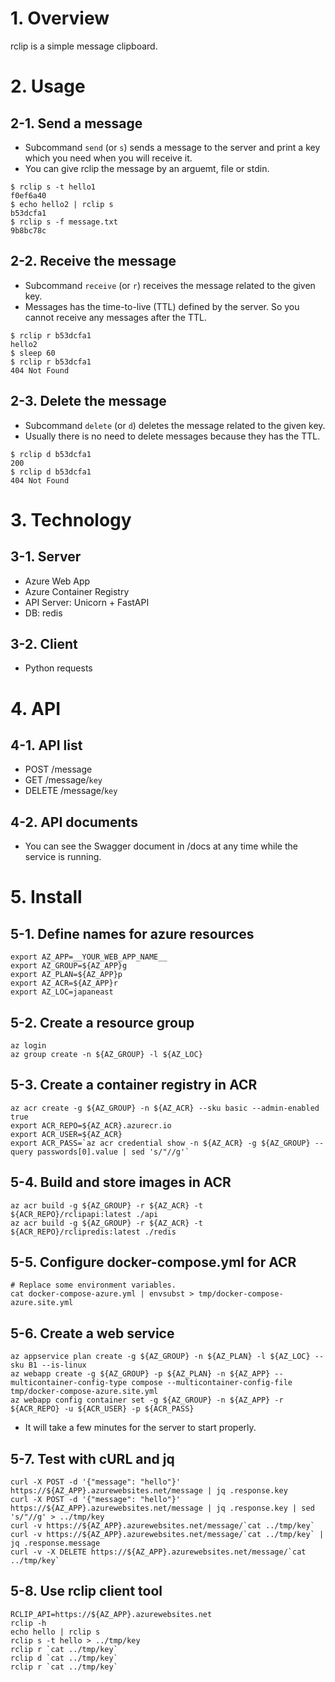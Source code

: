 # 1. Overview

rclip is a simple message clipboard.

# 2. Usage

## 2-1. Send a message

* Subcommand `send` (or `s`) sends a message to the server and print a key which you need when you will receive it.
* You can give rclip the message by an arguemt, file or stdin.

```
$ rclip s -t hello1
f0ef6a40
$ echo hello2 | rclip s
b53dcfa1
$ rclip s -f message.txt
9b8bc78c
```

## 2-2. Receive the message

* Subcommand `receive` (or `r`) receives the message related to the given key.
* Messages has the time-to-live (TTL) defined by the server.  So you cannot receive any messages after the TTL.

```
$ rclip r b53dcfa1
hello2
$ sleep 60
$ rclip r b53dcfa1
404 Not Found
```

## 2-3. Delete the message

* Subcommand `delete` (or `d`) deletes the message related to the given key.
* Usually there is no need to delete messages because they has the TTL.

```
$ rclip d b53dcfa1
200
$ rclip d b53dcfa1
404 Not Found
```

# 3. Technology

## 3-1. Server

* Azure Web App
* Azure Container Registry
* API Server: Unicorn + FastAPI
* DB: redis

## 3-2. Client

* Python requests

# 4. API

## 4-1. API list

* POST /message
* GET /message/`key`
* DELETE /message/`key`

## 4-2. API documents

* You can see the Swagger document in /docs at any time while the service is running.

# 5. Install

## 5-1. Define names for azure resources

```
export AZ_APP=__YOUR_WEB_APP_NAME__
export AZ_GROUP=${AZ_APP}g
export AZ_PLAN=${AZ_APP}p
export AZ_ACR=${AZ_APP}r
export AZ_LOC=japaneast
```

## 5-2. Create a resource group

```
az login
az group create -n ${AZ_GROUP} -l ${AZ_LOC}
```

## 5-3. Create a container registry in ACR

```
az acr create -g ${AZ_GROUP} -n ${AZ_ACR} --sku basic --admin-enabled true
export ACR_REPO=${AZ_ACR}.azurecr.io
export ACR_USER=${AZ_ACR}
export ACR_PASS=`az acr credential show -n ${AZ_ACR} -g ${AZ_GROUP} --query passwords[0].value | sed 's/"//g'`
```

## 5-4. Build and store images in ACR

```
az acr build -g ${AZ_GROUP} -r ${AZ_ACR} -t ${ACR_REPO}/rclipapi:latest ./api
az acr build -g ${AZ_GROUP} -r ${AZ_ACR} -t ${ACR_REPO}/rclipredis:latest ./redis
```

## 5-5. Configure docker-compose.yml for ACR

```
# Replace some environment variables.
cat docker-compose-azure.yml | envsubst > tmp/docker-compose-azure.site.yml

```

## 5-6. Create a web service

```
az appservice plan create -g ${AZ_GROUP} -n ${AZ_PLAN} -l ${AZ_LOC} --sku B1 --is-linux
az webapp create -g ${AZ_GROUP} -p ${AZ_PLAN} -n ${AZ_APP} --multicontainer-config-type compose --multicontainer-config-file tmp/docker-compose-azure.site.yml
az webapp config container set -g ${AZ_GROUP} -n ${AZ_APP} -r ${ACR_REPO} -u ${ACR_USER} -p ${ACR_PASS}
```

* It will take a few minutes for the server to start properly.

## 5-7. Test with cURL and jq

```
curl -X POST -d '{"message": "hello"}' https://${AZ_APP}.azurewebsites.net/message | jq .response.key
curl -X POST -d '{"message": "hello"}' https://${AZ_APP}.azurewebsites.net/message | jq .response.key | sed 's/"//g' > ../tmp/key
curl -v https://${AZ_APP}.azurewebsites.net/message/`cat ../tmp/key`
curl -v https://${AZ_APP}.azurewebsites.net/message/`cat ../tmp/key` | jq .response.message
curl -v -X DELETE https://${AZ_APP}.azurewebsites.net/message/`cat ../tmp/key`
```

## 5-8. Use rclip client tool

```
RCLIP_API=https://${AZ_APP}.azurewebsites.net
rclip -h
echo hello | rclip s
rclip s -t hello > ../tmp/key
rclip r `cat ../tmp/key`
rclip d `cat ../tmp/key`
rclip r `cat ../tmp/key`
```

